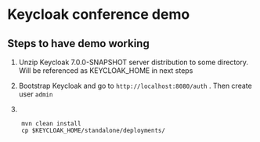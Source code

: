 # Keycloak conference demo

Steps to have demo working
--------------------------
1) Unzip Keycloak 7.0.0-SNAPSHOT server distribution to some directory. Will be referenced as KEYCLOAK_HOME in next steps

2) Bootstrap Keycloak and go to `http://localhost:8080/auth` . Then create user `admin`

3) 
```
    mvn clean install
    cp $KEYCLOAK_HOME/standalone/deployments/

